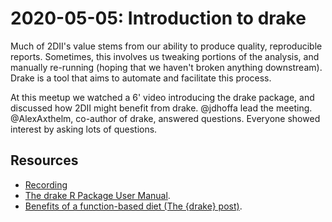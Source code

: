 # 2020-05-05: Introduction to drake

Much of 2DII's value stems from our ability to produce quality, reproducible reports. Sometimes, this involves us tweaking portions of the analysis, and manually re-running (hoping that we haven't broken anything downstream). Drake is a tool that aims to automate and facilitate this process.

At this meetup we watched a 6' video introducing the drake package, and discussed how 2DII might benefit from drake. @jdhoffa lead the meeting. @AlexAxthelm, co-author of drake, answered questions. Everyone showed interest by asking lots of questions.

## Resources

* [Recording](https://youtu.be/_Cl4odbiG78)
* [The drake R Package User Manual](https://books.ropensci.org/drake/index.html).
* [Benefits of a function-based diet (The {drake} post)](https://milesmcbain.xyz/the-drake-post/).
